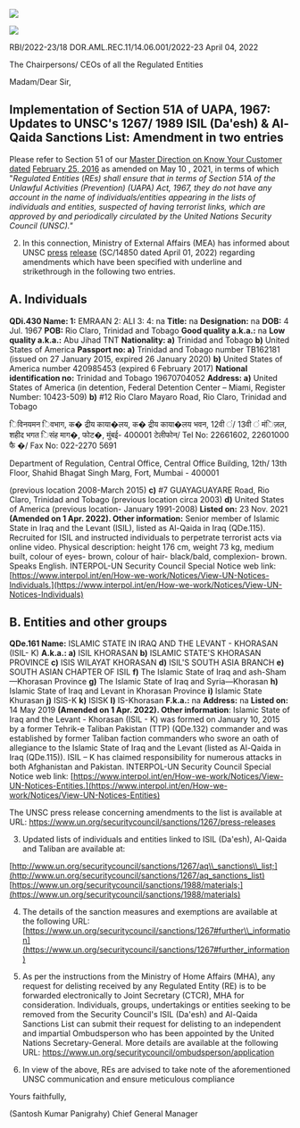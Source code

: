 ![](_page_0_Picture_0.jpeg)

![](_page_0_Picture_3.jpeg)

RBI/2022-23/18 DOR.AML.REC.11/14.06.001/2022-23 April 04, 2022

The Chairpersons/ CEOs of all the Regulated Entities

Madam/Dear Sir,

## **Implementation of Section 51A of UAPA, 1967: Updates to UNSC's 1267/ 1989 ISIL (Da'esh) & Al-Qaida Sanctions List: Amendment in two entries**

Please refer to Section 51 of our [Master Direction on Know Your Customer dated](https://www.rbi.org.in/Scripts/BS_ViewMasDirections.aspx?id=11566)  [February 25, 2016](https://www.rbi.org.in/Scripts/BS_ViewMasDirections.aspx?id=11566) as amended on May 10 , 2021, in terms of which "*Regulated Entities* (*REs) shall ensure that in terms of Section 51A of the Unlawful Activities (Prevention) (UAPA) Act, 1967, they do not have any account in the name of individuals/entities appearing in the lists of individuals and entities, suspected of having terrorist links, which are approved by and periodically circulated by the United Nations Security Council (UNSC)."*

2. In this connection, Ministry of External Affairs (MEA) has informed about UNSC [press](https://rbidocs.rbi.org.in/rdocs/content/pdfs/PRUNSC01042022.pdf)  [release](https://rbidocs.rbi.org.in/rdocs/content/pdfs/PRUNSC01042022.pdf) (SC/14850 dated April 01, 2022) regarding amendments which have been specified with underline and strikethrough in the following two entries.

## **A. Individuals**

**QDi.430 Name: 1:** EMRAAN 2: ALI 3: 4: na **Title:** na **Designation:** na **DOB:** 4 Jul. 1967 **POB:** Rio Claro, Trinidad and Tobago **Good quality a.k.a.:** na **Low quality a.k.a.:** Abu Jihad TNT **Nationality: a)** Trinidad and Tobago **b)** United States of America **Passport no: a)** Trinidad and Tobago number TB162181 (issued on 27 January 2015, expired 26 January 2020) **b)** United States of America number 420985453 (expired 6 February 2017) **National identification no:** Trinidad and Tobago 19670704052 **Address: a)** United States of America (in detention, Federal Detention Center – Miami, Register Number: 10423-509) **b)** #12 Rio Claro Mayaro Road, Rio Claro, Trinidad and Tobago

िविनयमन िवभाग, क� द्रीय काया�लय, क� द्रीय काया�लय भवन, 12वी ं/ 13वी ं मंिज़ल, शहीद भगत िसंह माग�, फोट�, मुंबई- 400001 टेलीफोन/ Tel No: 22661602, 22601000 फै �/ Fax No: 022-2270 5691

Department of Regulation, Central Office, Central Office Building, 12th/ 13th Floor, Shahid Bhagat Singh Marg, Fort, Mumbai - 400001

(previous location 2008-March 2015) **c)** #7 GUAYAGUAYARE Road, Rio Claro, Trinidad and Tobago (previous location circa 2003) **d)** United States of America (previous location- January 1991-2008) **Listed on:** 23 Nov. 2021 **(Amended on 1 Apr. 2022). Other information:** Senior member of Islamic State in Iraq and the Levant (ISIL), listed as Al-Qaida in Iraq (QDe.115). Recruited for ISIL and instructed individuals to perpetrate terrorist acts via online video. Physical description: height 176 cm, weight 73 kg, medium built, colour of eyes- brown, colour of hair- black/bald, complexion- brown. Speaks English. INTERPOL-UN Security Council Special Notice web link: [https://www.interpol.int/en/How-we-work/Notices/View-UN-Notices-Individuals.](https://www.interpol.int/en/How-we-work/Notices/View-UN-Notices-Individuals)

## **B. Entities and other groups**

**QDe.161 Name:** ISLAMIC STATE IN IRAQ AND THE LEVANT - KHORASAN (ISIL- K) **A.k.a.: a)** ISIL KHORASAN **b)** ISLAMIC STATE'S KHORASAN PROVINCE **c)** ISIS WILAYAT KHORASAN **d)** ISIL'S SOUTH ASIA BRANCH **e)** SOUTH ASIAN CHAPTER OF ISIL **f)** The Islamic State of Iraq and ash-Sham—Khorasan Province **g)** The Islamic State of Iraq and Syria—Khorasan **h)** Islamic State of Iraq and Levant in Khorasan Province **i)** Islamic State Khurasan **j)** ISIS-K **k)** ISISK **l)** IS-Khorasan **F.k.a.:** na **Address:** na **Listed on:** 14 May 2019 **(Amended on 1 Apr. 2022). Other information**: Islamic State of Iraq and the Levant - Khorasan (ISIL - K) was formed on January 10, 2015 by a former Tehrik-e Taliban Pakistan (TTP) (QDe.132) commander and was established by former Taliban faction commanders who swore an oath of allegiance to the Islamic State of Iraq and the Levant (listed as Al-Qaida in Iraq (QDe.115)). ISIL – K has claimed responsibility for numerous attacks in both Afghanistan and Pakistan. INTERPOL-UN Security Council Special Notice web link: [https://www.interpol.int/en/How-we-work/Notices/View-UN-Notices-Entities.](https://www.interpol.int/en/How-we-work/Notices/View-UN-Notices-Entities)

The UNSC press release concerning amendments to the list is available at URL: <https://www.un.org/securitycouncil/sanctions/1267/press-releases>

3. Updated lists of individuals and entities linked to ISIL (Da'esh), Al-Qaida and Taliban are available at:

[http://www.un.org/securitycouncil/sanctions/1267/aq\\_sanctions\\_list;](http://www.un.org/securitycouncil/sanctions/1267/aq_sanctions_list) [https://www.un.org/securitycouncil/sanctions/1988/materials;](https://www.un.org/securitycouncil/sanctions/1988/materials)

4. The details of the sanction measures and exemptions are available at the following URL: [https://www.un.org/securitycouncil/sanctions/1267#further\\_information](https://www.un.org/securitycouncil/sanctions/1267#further_information)

5. As per the instructions from the Ministry of Home Affairs (MHA), any request for delisting received by any Regulated Entity (RE) is to be forwarded electronically to Joint Secretary (CTCR), MHA for consideration. Individuals, groups, undertakings or entities seeking to be removed from the Security Council's ISIL (Da'esh) and Al-Qaida Sanctions List can submit their request for delisting to an independent and impartial Ombudsperson who has been appointed by the United Nations Secretary-General. More details are available at the following URL: <https://www.un.org/securitycouncil/ombudsperson/application>

6. In view of the above, REs are advised to take note of the aforementioned UNSC communication and ensure meticulous compliance

Yours faithfully,

(Santosh Kumar Panigrahy) Chief General Manager